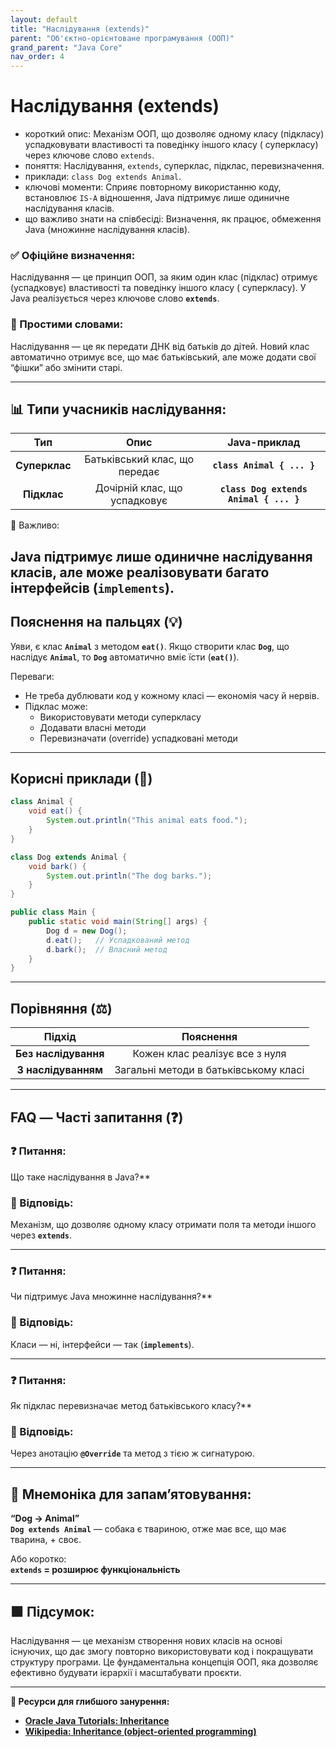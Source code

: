 ```yaml
---
layout: default
title: "Наслідування (extends)"
parent: "Об'єктно-орієнтоване програмування (ООП)"
grand_parent: "Java Core"
nav_order: 4
---
```


# Наслідування (extends)

* короткий опис: Механізм ООП, що дозволяє одному класу (підкласу) успадковувати властивості та поведінку іншого класу (
  суперкласу) через ключове слово `extends`.
* поняття: Наслідування, `extends`, суперклас, підклас, перевизначення.
* приклади: `class Dog extends Animal`.
* ключові моменти: Сприяє повторному використанню коду, встановлює `IS-A` відношення, Java підтримує лише одиничне
  наслідування класів.
* що важливо знати на співбесіді: Визначення, як працює, обмеження Java (множинне наслідування класів).

### **✅ Офіційне визначення:**

Наслідування — це принцип ООП, за яким один клас (підклас) отримує (успадковує) властивості та поведінку іншого класу (
суперкласу). У Java реалізується через ключове слово **`extends`**.

### **🧠 Простими словами:**

Наслідування — це як передати ДНК від батьків до дітей. Новий клас автоматично отримує все, що має батьківський, але може додати свої “фішки” або змінити старі.


---

## **📊 Типи учасників наслідування:**

|      Тип      |             Опис              |              Java-приклад              |
|:-------------:|:-----------------------------:|:--------------------------------------:|
| **Суперклас** | Батьківський клас, що передає |       **`class Animal { ... }`**       |
|  **Підклас**  | Дочірній клас, що успадковує  | **`class Dog extends Animal { ... }`** |

📌 Важливо:

Java підтримує **лише одиничне наслідування класів**, але може реалізовувати багато інтерфейсів (**`implements`**).
---

## **Пояснення на пальцях (💡)**

Уяви, є клас **`Animal`** з методом **`eat()`**. Якщо створити клас **`Dog`**, що наслідує **`Animal`**, то **`Dog`**
автоматично вміє їсти (**`eat()`**).

Переваги:

* Не треба дублювати код у кожному класі — економія часу й нервів.
* Підклас може:
    * Використовувати методи суперкласу
    * Додавати власні методи
    * Перевизначати (override) успадковані методи

---

## **Корисні приклади (🧪)**

```java
class Animal {
    void eat() {
        System.out.println("This animal eats food.");
    }
}

class Dog extends Animal {
    void bark() {
        System.out.println("The dog barks.");
    }
}

public class Main {
    public static void main(String[] args) {
        Dog d = new Dog();
        d.eat();   // Успадкований метод
        d.bark();  // Власний метод
    }
}
```

---

## **Порівняння (⚖️)**

|        Підхід        |               Пояснення               |
|:--------------------:|:-------------------------------------:|
| **Без наслідування** |    Кожен клас реалізує все з нуля     |
| **З наслідуванням**  | Загальні методи в батьківському класі |

---

## **FAQ — Часті запитання (❓)**

### **❓ Питання:**
 Що таке наслідування в Java?**

### **💬 Відповідь:**




Механізм, що дозволяє одному класу отримати поля та методи іншого через **`extends`**.

---

### **❓ Питання:**
 Чи підтримує Java множинне наслідування?**

### **💬 Відповідь:**




Класи — ні, інтерфейси — так (**`implements`**).

---

### **❓ Питання:**
 Як підклас перевизначає метод батьківського класу?**

### **💬 Відповідь:**




Через анотацію **`@Override`** та метод з тією ж сигнатурою.

---

## **🧠 Мнемоніка для запам’ятовування:**

**“Dog -> Animal”**  
**`Dog extends Animal`** — собака є твариною, отже має все, що має тварина, \+ своє.

Або коротко:  
**`extends` \= розширює функціональність**

---

## **🟩 Підсумок:**

Наслідування — це механізм створення нових класів на основі існуючих, що дає змогу повторно використовувати код і
покращувати структуру програми. Це фундаментальна концепція ООП, яка дозволяє ефективно будувати ієрархії і масштабувати
проєкти.

---

**🔗 Ресурси для глибшого занурення:**

* [**Oracle Java Tutorials: Inheritance**](https://docs.oracle.com/javase/tutorial/java/IandI/subclasses.html)
* [**Wikipedia: Inheritance (object-oriented programming)**](https://en.wikipedia.org/wiki/Inheritance_\(object-oriented_programming\))